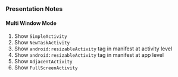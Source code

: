 ### Presentation Notes

#### Multi Window Mode
1. Show `SimpleActivity`
2. Show `NewTaskActivity`
3. Show `android:resizableActivity` tag in manifest at activity level
4. Show `android:resizableActivity` tag in manifest at app level
5. Show `AdjacentActivity`
6. Show `FullScreenActivity`
